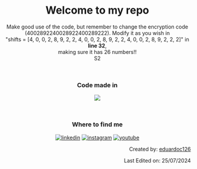 <h1 align="center">Welcome to my repo</h1>
<p align="center">
  Make good use of the code, but remember to change the encryption code (4002892240028922400289222). Modify it as you wish in
  <br>
  "shifts = [4, 0, 0, 2, 8, 9, 2, 2, 4, 0, 0, 2, 8, 9, 2, 2, 4, 0, 0, 2, 8, 9, 2, 2, 2]" in <strong>line 32</strong>,
  <br>
  making sure it has 26 numbers!!
  <br>S2
</p>
<br>

<h3 align="center">Code made in</h3>
<p align="center">
  <img src="https://img.shields.io/badge/Python-3776AB?style=for-the-badge&logo=python&logoColor=white" >
</p>
<br>

<h3 align="center">Where to find me</h3>
<p align="center">
  <a target="_blank" href="https://www.linkedin.com/in/eduardo-c126" style="display: inline-block;" title="@eduardo-c126"><img src="https://img.shields.io/badge/linkedin-logo?style=for-the-badge&logo=linkedin&logoColor=white&color=%230a77b6" alt="linkedin" /></a>
  <a target="_blank" href="https://www.instagram.com/eduardo_c126" style="display: inline-block;" title="@eduardo_c126"><img src="https://img.shields.io/badge/instagram-logo?style=for-the-badge&logo=instagram&logoColor=white&color=%23F35369" alt="instagram" /></a>
  <a target="_blank" href="https://www.youtube.com/@eduardo_c126" style="display: inline-block;" title="@eduardo_c126"><img src="https://img.shields.io/badge/youtube-logo?style=for-the-badge&logo=youtube&logoColor=white&color=%23cc0000" alt="youtube" /></a>
</p>

<p align="right">Created by: <a href="https://github.com/eduardoc126">eduardoc126</a></p>
<p align="right">Last Edited on: 25/07/2024</p>
